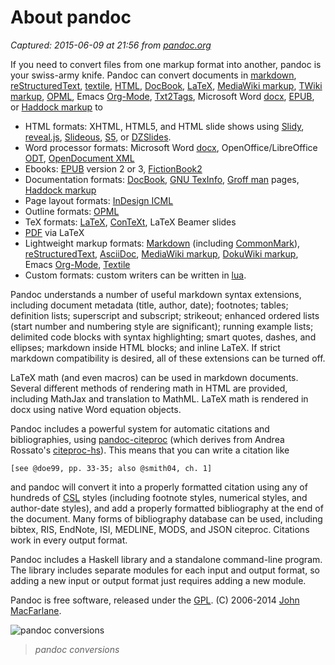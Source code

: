 # About pandoc

_Captured: 2015-06-09 at 21:56 from [pandoc.org](http://pandoc.org/)_

If you need to convert files from one markup format into another, pandoc is your swiss-army knife. Pandoc can convert documents in [markdown](http://daringfireball.net/projects/markdown/), [reStructuredText](http://docutils.sourceforge.net/docs/ref/rst/introduction.html), [textile](http://redcloth.org/textile), [HTML](http://www.w3.org/TR/html40/), [DocBook](http://www.docbook.org/), [LaTeX](http://www.latex-project.org/), [MediaWiki markup](http://www.mediawiki.org/wiki/Help:Formatting), [TWiki markup](http://twiki.org/cgi-bin/view/TWiki/TextFormattingRules), [OPML](http://dev.opml.org/spec2.html), Emacs [Org-Mode](http://orgmode.org), [Txt2Tags](http://txt2tags.org/), Microsoft Word [docx](http://www.microsoft.com/interop/openup/openxml/default.aspx), [EPUB](http://en.wikipedia.org/wiki/EPUB), or [Haddock markup](http://www.haskell.org/haddock/doc/html/ch03s08.html) to

  * HTML formats: XHTML, HTML5, and HTML slide shows using [Slidy](http://www.w3.org/Talks/Tools/Slidy), [reveal.js](http://lab.hakim.se/reveal-js/), [Slideous](http://goessner.net/articles/slideous/), [S5](http://meyerweb.com/eric/tools/s5/), or [DZSlides](http://paulrouget.com/dzslides/).
  * Word processor formats: Microsoft Word [docx](http://www.microsoft.com/interop/openup/openxml/default.aspx), OpenOffice/LibreOffice [ODT](http://en.wikipedia.org/wiki/OpenDocument), [OpenDocument XML](http://opendocument.xml.org/)
  * Ebooks: [EPUB](http://en.wikipedia.org/wiki/EPUB) version 2 or 3, [FictionBook2](http://www.fictionbook.org/index.php/Eng:XML_Schema_Fictionbook_2.1)
  * Documentation formats: [DocBook](http://www.docbook.org/), [GNU TexInfo](http://www.gnu.org/software/texinfo/), [Groff man](http://www.gnu.org/software/groff/groff.html) pages, [Haddock markup](http://www.haskell.org/haddock/doc/html/ch03s08.html)
  * Page layout formats: [InDesign ICML](https://www.adobe.com/content/dam/Adobe/en/devnet/indesign/cs55-docs/IDML/idml-specification.pdf)
  * Outline formats: [OPML](http://dev.opml.org/spec2.html)
  * TeX formats: [LaTeX](http://www.latex-project.org/), [ConTeXt](http://www.pragma-ade.nl/), LaTeX Beamer slides
  * [PDF](http://en.wikipedia.org/wiki/Portable_Document_Format) via LaTeX
  * Lightweight markup formats: [Markdown](http://daringfireball.net/projects/markdown/) (including [CommonMark](http://commonmark.org)), [reStructuredText](http://docutils.sourceforge.net/docs/ref/rst/introduction.html), [AsciiDoc](http://www.methods.co.nz/asciidoc/), [MediaWiki markup](http://www.mediawiki.org/wiki/Help:Formatting), [DokuWiki markup](https://www.dokuwiki.org/wiki:syntax), Emacs [Org-Mode](http://orgmode.org), [Textile](http://redcloth.org/textile)
  * Custom formats: custom writers can be written in [lua](http://www.lua.org).

Pandoc understands a number of useful markdown syntax extensions, including document metadata (title, author, date); footnotes; tables; definition lists; superscript and subscript; strikeout; enhanced ordered lists (start number and numbering style are significant); running example lists; delimited code blocks with syntax highlighting; smart quotes, dashes, and ellipses; markdown inside HTML blocks; and inline LaTeX. If strict markdown compatibility is desired, all of these extensions can be turned off.

LaTeX math (and even macros) can be used in markdown documents. Several different methods of rendering math in HTML are provided, including MathJax and translation to MathML. LaTeX math is rendered in docx using native Word equation objects.

Pandoc includes a powerful system for automatic citations and bibliographies, using [pandoc-citeproc](http://hackage.haskell.org/package/pandoc-citeproc) (which derives from Andrea Rossato's [citeproc-hs](http://hackage.haskell.org/package/citeproc-hs)). This means that you can write a citation like
    
    
    [see @doe99, pp. 33-35; also @smith04, ch. 1]

and pandoc will convert it into a properly formatted citation using any of hundreds of [CSL](http://citationstyles.org/) styles (including footnote styles, numerical styles, and author-date styles), and add a properly formatted bibliography at the end of the document. Many forms of bibliography database can be used, including bibtex, RIS, EndNote, ISI, MEDLINE, MODS, and JSON citeproc. Citations work in every output format.

Pandoc includes a Haskell library and a standalone command-line program. The library includes separate modules for each input and output format, so adding a new input or output format just requires adding a new module.

Pandoc is free software, released under the [GPL](http://www.gnu.org/copyleft/gpl.html). (C) 2006-2014 [John MacFarlane](http://johnmacfarlane.net/).

![pandoc conversions](http://pandoc.org/diagram.jpg)

> _pandoc conversions_
